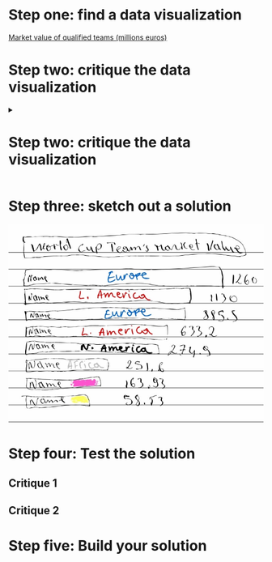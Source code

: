 # Step one: find a data visualization
[Market value of qualified teams (millions euros)](https://www.statista.com/topics/9211/2022-fifa-world-cup/#topicOverview)

# Step two: critique the data visualization
<details>
<summary>
  <h1>Step two: critique the data visualization</h1>
</summary>
<span>
![](Critique.jpg)
![](Critique_1.jpg)
![](Critique_2.jpg)
</span>
</details>


# Step three: sketch out a solution
![](Re-Design%20Sketch.jpg)

<div class="flourish-embed flourish-hierarchy" data-src="visualisation/11807497"><script src="https://public.flourish.studio/resources/embed.js"></script></div>

# Step four: Test the solution
## Critique 1
## Critique 2

# Step five: Build your solution
